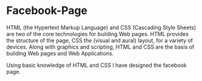 # Facebook-Page

HTML (the Hypertext Markup Language) and CSS (Cascading Style Sheets) are two of the core technologies for building Web pages.
HTML provides the structure of the page, CSS the (visual and aural) layout, for a variety of devices. Along with graphics and scripting,
HTML and CSS are the basis of building Web pages and Web Applications.

Using basic knowledge of HTML and CSS I have designed the facebook page.
